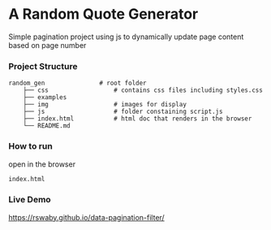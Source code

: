 # A Random Quote Generator
Simple pagination project using js to dynamically update page content based on page number 

### Project Structure

    random_gen               # root folder 
        ├── css                  # contains css files including styles.css
        ├── examples
        ├── img                  # images for display
        ├── js                   # folder constaining script.js
        ├── index.html           # html doc that renders in the browser
        └── README.md

### How to run
open in the browser
```sh
index.html
```

### Live Demo
https://rswaby.github.io/data-pagination-filter/
